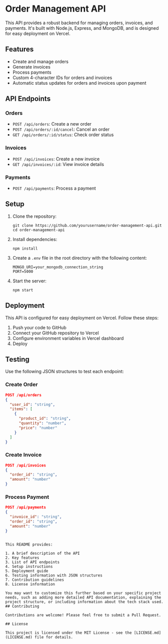 
# Order Management API

This API provides a robust backend for managing orders, invoices, and payments. It's built with Node.js, Express, and MongoDB, and is designed for easy deployment on Vercel.

## Features

- Create and manage orders
- Generate invoices
- Process payments
- Custom 4-character IDs for orders and invoices
- Automatic status updates for orders and invoices upon payment

## API Endpoints

### Orders

- `POST /api/orders`: Create a new order
- `POST /api/orders/:id/cancel`: Cancel an order
- `GET /api/orders/:id/status`: Check order status

### Invoices

- `POST /api/invoices`: Create a new invoice
- `GET /api/invoices/:id`: View invoice details

### Payments

- `POST /api/payments`: Process a payment

## Setup

1. Clone the repository:
   ```
   git clone https://github.com/yourusername/order-management-api.git
   cd order-management-api
   ```

2. Install dependencies:
   ```
   npm install
   ```

3. Create a `.env` file in the root directory with the following content:
   ```
   MONGO_URI=your_mongodb_connection_string
   PORT=5000
   ```

4. Start the server:
   ```
   npm start
   ```

## Deployment

This API is configured for easy deployment on Vercel. Follow these steps:

1. Push your code to GitHub
2. Connect your GitHub repository to Vercel
3. Configure environment variables in Vercel dashboard
4. Deploy

## Testing

Use the following JSON structures to test each endpoint:

### Create Order
```json
POST /api/orders
{
  "user_id": "string",
  "items": [
    {
      "product_id": "string",
      "quantity": "number",
      "price": "number"
    }
  ]
}
```

### Create Invoice
```json
POST /api/invoices
{
  "order_id": "string",
  "amount": "number"
}
```

### Process Payment
```json
POST /api/payments
{
  "invoice_id": "string",
  "order_id": "string",
  "amount": "number"
}
```
```

This README provides:

1. A brief description of the API
2. Key features
3. List of API endpoints
4. Setup instructions
5. Deployment guide
6. Testing information with JSON structures
7. Contribution guidelines
8. License information

You may want to customize this further based on your specific project needs, such as adding more detailed API documentation, explaining the project structure, or including information about the tech stack used.
## Contributing

Contributions are welcome! Please feel free to submit a Pull Request.

## License

This project is licensed under the MIT License - see the [LICENSE.md](LICENSE.md) file for details.
